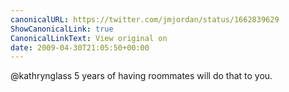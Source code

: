 ```yaml
---
canonicalURL: https://twitter.com/jmjordan/status/1662839629
ShowCanonicalLink: true
CanonicalLinkText: View original on
date: 2009-04-30T21:05:50+00:00
---
```

@kathrynglass 5 years of having roommates will do that to you.